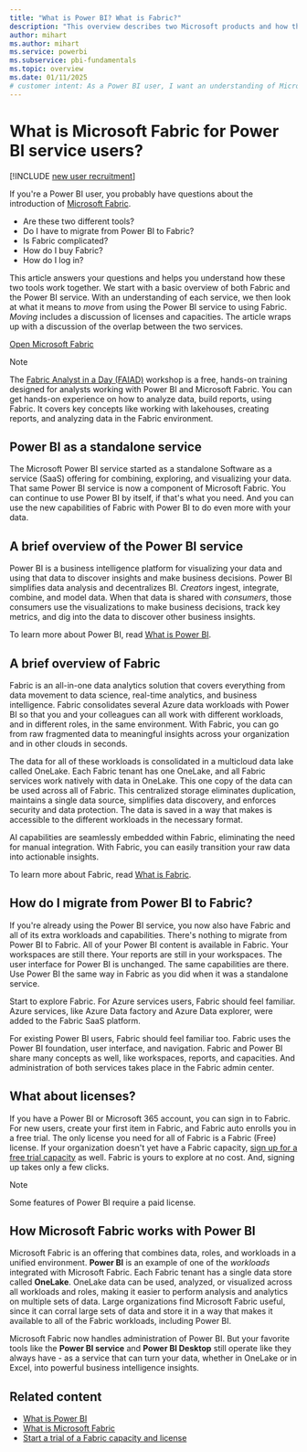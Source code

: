 ```yaml
---
title: "What is Power BI? What is Fabric?"
description: "This overview describes two Microsoft products and how they work together. The two products are Microsoft Fabric and Microsoft Power BI."
author: mihart
ms.author: mihart
ms.service: powerbi
ms.subservice: pbi-fundamentals
ms.topic: overview  
ms.date: 01/11/2025
# customer intent: As a Power BI user, I want an understanding of Microsoft Fabric and how it relates to the Power BI service so that I know how to use these two services separately or together.
---
```


# What is Microsoft Fabric for Power BI service users?

[!INCLUDE [new user recruitment](../includes/fabric-new-user-research.md)]

If you're a Power BI user, you probably have questions about the introduction of [Microsoft Fabric](/fabric/get-started/microsoft-fabric-overview).

- Are these two different tools? 
- Do I have to migrate from Power BI to Fabric? 
- Is Fabric complicated?
- How do I buy Fabric? 
- How do I log in?

This article answers your questions and helps you understand how these two tools work together. We start with a basic overview of both Fabric and the Power BI service. With an understanding of each service, we then look at what it means to *move* from using the Power BI service to using Fabric. *Moving* includes a discussion of licenses and capacities. The article wraps up with a discussion of the overlap between the two services.

[Open Microsoft Fabric](https://app.fabric.microsoft.com)

> [!NOTE]
> The [Fabric Analyst in a Day (FAIAD)](https://aka.ms/LearnFAIAD) workshop is a free, hands-on training designed for analysts working with Power BI and Microsoft Fabric. You can get hands-on experience on how to analyze data, build reports, using Fabric. It covers key concepts like working with lakehouses, creating reports, and analyzing data in the Fabric environment.

## Power BI as a standalone service

The Microsoft Power BI service started as a standalone Software as a service (SaaS) offering for combining, exploring, and visualizing your data. That same Power BI service is now a component of Microsoft Fabric. You can continue to use Power BI by itself, if that's what you need. And you can use the new capabilities of Fabric with Power BI to do even more with your data.

## A brief overview of the Power BI service

Power BI is a business intelligence platform for visualizing your data and using that data to discover insights and make business decisions. Power BI simplifies data analysis and decentralizes BI. *Creators* ingest, integrate, combine, and model data. When that data is shared with *consumers*, those consumers use the visualizations to make business decisions, track key metrics, and dig into the data to discover other business insights. 

To learn more about Power BI, read [What is Power BI](power-bi-overview.md).

## A brief overview of Fabric

Fabric is an all-in-one data analytics solution that covers everything from data movement to data science, real-time analytics, and business intelligence. Fabric consolidates several Azure data workloads with Power BI so that you and your colleagues can all work with different workloads, and in different roles, in the same environment. With Fabric, you can go from raw fragmented data to meaningful insights across your organization and in other clouds in seconds.  

The data for all of these workloads is consolidated in a multicloud data lake called OneLake. Each Fabric tenant has one OneLake, and all Fabric services work natively with data in OneLake. This one copy of the data can be used across all of Fabric. This centralized storage eliminates duplication, maintains a single data source, simplifies data discovery, and enforces security and data protection. The data is saved in a way that makes is accessible to the different workloads in the necessary format.  

 AI capabilities are seamlessly embedded within Fabric, eliminating the need for manual integration. With Fabric, you can easily transition your raw data into actionable insights.

To learn more about Fabric, read [What is Fabric](/fabric/get-started/microsoft-fabric-overview).

## How do I migrate from Power BI to Fabric?

If you're already using the Power BI service, you now also have Fabric and all of its extra workloads and capabilities. There's nothing to migrate from Power BI to Fabric. All of your Power BI content is available in Fabric. Your workspaces are still there. Your reports are still in your workspaces. The user interface for Power BI is unchanged. The same capabilities are there. Use Power BI the same way in Fabric as you did when it was a standalone service. 

Start to explore Fabric. For Azure services users, Fabric should feel familiar. Azure services, like Azure Data factory and Azure Data explorer, were added to the Fabric SaaS platform.

For existing Power BI users, Fabric should feel familiar too. Fabric uses the Power BI foundation, user interface, and navigation. Fabric and Power BI share many concepts as well, like workspaces, reports, and capacities. And administration of both services takes place in the Fabric admin center. 

## What about licenses?

If you have a Power BI or Microsoft 365 account, you can sign in to Fabric. For new users, create your first item in Fabric, and Fabric auto enrolls you in a free trial. The only license you need for all of Fabric is a Fabric (Free) license. If your organization doesn't yet have a Fabric capacity, [sign up for a free trial capacity](/fabric/get-started/fabric-trial) as well. Fabric is yours to explore at no cost. And, signing up takes only a few clicks.  

> [!NOTE]
> Some features of Power BI require a paid license.  

## How Microsoft Fabric works with Power BI

Microsoft Fabric is an offering that combines data, roles, and workloads in a unified environment. **Power BI** is an example of one of the *workloads* integrated with Microsoft Fabric. Each Fabric tenant has a single data store called **OneLake**. OneLake data can be used, analyzed, or visualized across all workloads and roles, making it easier to perform analysis and analytics on multiple sets of data. Large organizations find Microsoft Fabric useful, since it can corral large sets of data and store it in a way that makes it available to all of the Fabric workloads, including Power BI.

Microsoft Fabric now handles administration of Power BI. But your favorite tools like the **Power BI service** and **Power BI Desktop** still operate like they always have - as a service that can turn your data, whether in OneLake or in Excel, into powerful business intelligence insights.

## Related content

- [What is Power BI](power-bi-overview.md)
- [What is Microsoft Fabric](/fabric/get-started/microsoft-fabric-overview)
- [Start a trial of a Fabric capacity and license](/fabric/get-started/fabric-trial)
